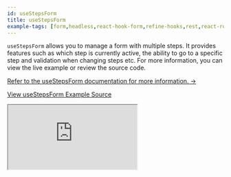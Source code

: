 ```yaml
---
id: useStepsForm
title: useStepsForm
example-tags: [form,headless,react-hook-form,refine-hooks,rest,react-router]
---
```


`useStepsForm` allows you to manage a form with multiple steps. It provides features such as which step is currently active, the ability to go to a specific step and validation when changing steps etc. For more information, you can view the live example or review the source code.

[Refer to the useStepsForm documentation for more information. →](/docs/packages/documentation/react-hook-form/useStepsForm)

[View useStepsForm Example Source](https://github.com/pankod/refine/tree/master/examples/form/reactHookForm/useStepsForm)

<iframe loading="lazy" src="https://stackblitz.com//github/pankod/refine/tree/master/examples/form/reactHookForm/useStepsForm?embed=1&view=preview&theme=dark&preset=node"
    style={{width: "100%", height:"80vh", border: "0px", borderRadius: "8px", overflow:"hidden"}}
    title="refine-react-hook-form-example"
></iframe>
